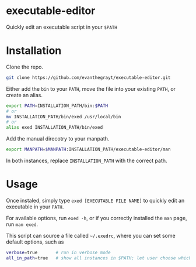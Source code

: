 # executable-editor
Quickly edit an executable script in your `$PATH`

# Installation
Clone the repo.

```bash
git clone https://github.com/evanthegrayt/executable-editor.git
```

Either add the `bin` to your `PATH`, move the file into your existing `PATH`, or
create an alias.

```bash
export PATH=INSTALLATION_PATH/bin:$PATH
# or
mv INSTALLATION_PATH/bin/exed /usr/local/bin
# or
alias exed INSTALLATION_PATH/bin/exed
```

Add the manual direcotry to your manpath.

```bash
export MANPATH=$MANPATH:INSTALLATION_PATH/executable-editor/man
```

In both instances, replace `INSTALLATION_PATH` with the correct path.

# Usage
Once instaled, simply type `exed [EXECUTABLE FILE NAME]` to quickly edit an
executable in your `PATH`.

For available options, run `exed -h`, or if you correctly installed the `man`
page, run `man exed`.

This script can source a file called `~/.exedrc`, where you can set some default
options, such as
```bash
verbose=true       # run in verbose mode
all_in_path=true   # show all instances in $PATH; let user choose which to edit
```

